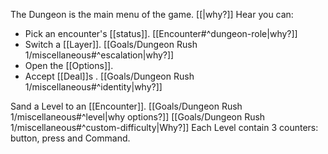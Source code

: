 The Dungeon is the main menu of the game. [[|why?]]
Hear you can:
- Pick an encounter's [[status]].  [[Encounter#^dungeon-role|why?]]
- Switch a [[Layer]]. [[Goals/Dungeon Rush 1/miscellaneous#^escalation|why?]]
- Open the [[Options]].
- Accept [[Deal]]s . [[Goals/Dungeon Rush 1/miscellaneous#^identity|why?]]

Sand a Level to an [[Encounter]]. [[Goals/Dungeon Rush 1/miscellaneous#^level|why options?]] [[Goals/Dungeon Rush 1/miscellaneous#^custom-difficulty|Why?]] 
Each Level contain 3 counters: button, press and Command.

